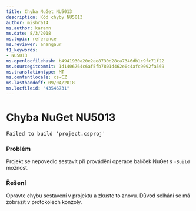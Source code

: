 ```yaml
---
title: Chyba NuGet NU5013
description: Kód chyby NU5013
author: mishra14
ms.author: karann
ms.date: 8/3/2018
ms.topic: reference
ms.reviewer: anangaur
f1_keywords:
- NU5013
ms.openlocfilehash: b4941930a20e2ee8730d28ca7346db1c9fc71f22
ms.sourcegitcommit: 1d1406764c6af5fb7801d462e0c4afc9092fa569
ms.translationtype: MT
ms.contentlocale: cs-CZ
ms.lasthandoff: 09/04/2018
ms.locfileid: "43546731"
---
```

# <a name="nuget-error-nu5013"></a>Chyba NuGet NU5013
<pre>Failed to build 'project.csproj'</pre>

### <a name="issue"></a>Problém

Projekt se nepovedlo sestavit při provádění operace balíček NuGet s `-Build` možnost.


### <a name="solution"></a>Řešení

Opravte chybu sestavení v projektu a zkuste to znovu. Důvod selhání se má zobrazit v protokolech konzoly.

